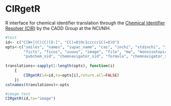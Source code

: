 CIRgetR
=======

R interface for chemical identifier translation through the [Chemical Identifier Resolver (CIR)](http://cactus.nci.nih.gov/chemical/structure) by the CADD Group at the NCI/NIH.


```r
#test
id<- c("C[N+](C)(C)[O-]", "CC(=O)Oc1ccccc1C(=O)O")  	
opts<-c("smiles", "names", "iupac_name", "cas", "inchi", "stdinchi", "inchikey", "stdinchikey",
		"ficts", "ficus", "uuuuu", "image", "file", "mw", "monoisotopic_mass","chemspider_id",
		"pubchem_sid", "chemnavigator_sid", "formula", "chemnavigator_sid")		
		
translations<-sapply(1:length(opts), function(i)
	{
		CIRgetR(id=id,to=opts[i],return.all=FALSE)
	})
colnames(translations)<-opts	

#image test
CIRgetR(id,to="image")
```
